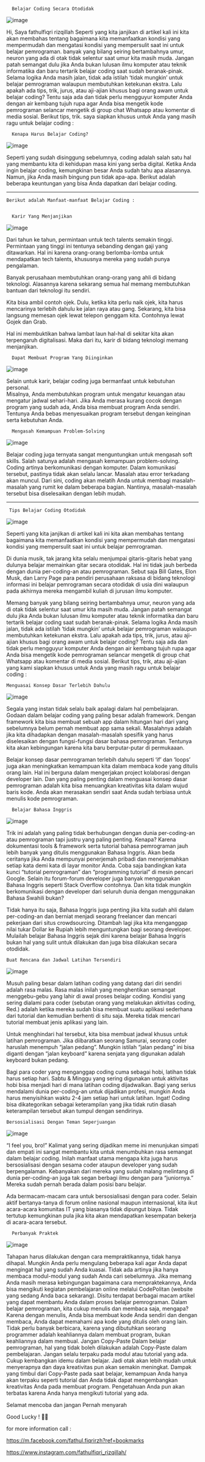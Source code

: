       Belajar Coding Secara Otodidak
      
![image](https://user-images.githubusercontent.com/101205923/159151471-6e69cb0f-7417-494b-84a3-41e9f8434704.png)

Hi, Saya fathulfiqri rizqillah Seperti yang kita janjikan di artikel kali ini kita akan membahas tentang bagaimana kita memanfaatkan kondisi yang mempermudah dan mengatasi kondisi yang mempersulit saat ini untuk belajar pemrograman.
banyak yang bilang seiring bertambahnya umur, neuron yang ada di otak tidak selentur saat umur kita masih muda. Jangan patah semangat dulu jika Anda bukan lulusan ilmu komputer atau teknik informatika dan baru tertarik belajar coding saat sudah beranak-pinak. Selama logika Anda masih jalan, tidak ada istilah ‘tidak mungkin’ untuk belajar pemrograman walaupun membutuhkan ketekunan ekstra. Lalu apakah ada tips, trik, jurus, atau aji-ajian khusus bagi orang awam untuk belajar coding? Tentu saja ada dan tidak perlu mengguyur komputer Anda dengan air kembang tujuh rupa agar Anda bisa mengetik kode pemrograman selancar mengetik di group chat Whatsapp atau komentar di media sosial. Berikut tips, trik. saya siapkan khusus untuk Anda yang masih ragu untuk belajar coding :

      Kenapa Harus Belajar Coding?  
    
   ![image](https://user-images.githubusercontent.com/101205923/159151840-28a99c90-d86d-45ec-9615-de3078049f63.png)
   
Seperti yang sudah disinggung sebelumnya, coding adalah salah satu hal yang membantu kita di kehidupan masa kini yang serba digital. 
Ketika Anda ingin belajar coding, kemungkinan besar Anda sudah tahu apa alasannya. Namun, jika Anda masih bingung pun tidak apa-apa. Berikut adalah beberapa keuntungan yang bisa Anda dapatkan dari belajar coding.

-----------------------------------------------------------------------------------------------------------------------------------------------------------------------

	Berikut adalah Manfaat-manfaat Belajar Coding :
	

      Karir Yang Menjanjikan

   ![image](https://user-images.githubusercontent.com/101205923/159151874-a5da3fff-55f9-4f93-b86b-f136d00fe6b9.png)

Dari tahun ke tahun, permintaan untuk tech talents semakin tinggi. Permintaan yang tinggi ini tentunya sebanding dengan gaji yang ditawarkan. Hal ini karena orang-orang berlomba-lomba untuk mendapatkan tech talents, khususnya mereka yang sudah punya pengalaman.

Banyak perusahaan membutuhkan orang-orang yang ahli di bidang teknologi. Alasannya karena sekarang semua hal memang membutuhkan bantuan dari teknologi itu sendiri.

Kita bisa ambil contoh ojek. Dulu, ketika kita perlu naik ojek, kita harus mencarinya terlebih dahulu ke jalan raya atau gang. Sekarang, kita bisa langsung memesan ojek lewat telepon genggam kita. Contohnya lewat Gojek dan Grab.

Hal ini membuktikan bahwa lambat laun hal-hal di sekitar kita akan terpengaruh digitalisasi. Maka dari itu, karir di bidang teknologi memang menjanjikan.

      Dapat Membuat Program Yang Diinginkan
      
  ![image](https://user-images.githubusercontent.com/101205923/159151785-bd6b1f30-ec85-4319-bb17-623ba31f83ff.png)
  
Selain untuk karir, belajar coding juga bermanfaat untuk kebutuhan personal.  
Misalnya, Anda membutuhkan program untuk mengatur keuangan atau mengatur jadwal sehari-hari. Jika Anda merasa kurang cocok dengan program yang sudah ada, Anda bisa membuat program Anda sendiri. Tentunya Anda bebas menyesuaikan program tersebut dengan keinginan serta kebutuhan Anda.

      Mengasah Kemampuan Problem-Solving
      
  ![image](https://user-images.githubusercontent.com/101205923/159151749-26c149dc-1faa-4016-bdfe-c19347608e71.png)
      
Belajar coding juga ternyata sangat menguntungkan untuk mengasah soft skills. Salah satunya adalah mengasah kemampuan problem-solving.
Coding artinya berkomunikasi dengan komputer. Dalam komunikasi tersebut, pastinya tidak akan selalu lancar. Masalah atau error terkadang akan muncul.
Dari sini, coding akan melatih Anda untuk membagi masalah-masalah yang rumit ke dalam beberapa bagian. Nantinya, masalah-masalah tersebut bisa diselesaikan dengan lebih mudah.


----------------------------------------------------------------------------------------------------------------------------------------------------------------------- 

     Tips Belajar Coding Otodidak
	
![image](https://user-images.githubusercontent.com/101205923/159151669-cc23d3df-2cdf-44ce-add6-ef701ed91a1b.png)

      
Seperti yang kita janjikan di artikel kali ini kita akan membahas tentang bagaimana kita memanfaatkan kondisi yang mempermudah dan mengatasi kondisi yang mempersulit saat ini untuk belajar pemrograman.

Di dunia musik, tak jarang kita selalu menjumpai gitaris-gitaris hebat yang dulunya belajar memainkan gitar secara otodidak. Hal ini tidak jauh berbeda dengan dunia per-coding-an atau pemrograman. Sebut saja Bill Gates, Elon Musk, dan Larry Page para pendiri perusahaan raksasa di bidang teknologi informasi ini belajar pemrograman secara otodidak di usia dini walaupun pada akhirnya mereka mengambil kuliah di jurusan ilmu komputer.

Memang banyak yang bilang seiring bertambahnya umur, neuron yang ada di otak tidak selentur saat umur kita masih muda. Jangan patah semangat dulu jika Anda bukan lulusan ilmu komputer atau teknik informatika dan baru tertarik belajar coding saat sudah beranak-pinak. Selama logika Anda masih jalan, tidak ada istilah ‘tidak mungkin’ untuk belajar pemrograman walaupun membutuhkan ketekunan ekstra. Lalu apakah ada tips, trik, jurus, atau aji-ajian khusus bagi orang awam untuk belajar coding? Tentu saja ada dan tidak perlu mengguyur komputer Anda dengan air kembang tujuh rupa agar Anda bisa mengetik kode pemrograman selancar mengetik di group chat Whatsapp atau komentar di media sosial. Berikut tips, trik, atau aji-ajian yang kami siapkan khusus untuk Anda yang masih ragu untuk belajar coding :

	Menguasai Konsep Dasar Terlebih Dahulu

![image](https://user-images.githubusercontent.com/101205923/159152815-ac68f607-d65c-4140-a6e7-159a27ed94e0.png)

Segala yang instan tidak selalu baik apalagi dalam hal pembelajaran. Godaan dalam belajar coding yang paling besar adalah framework. Dengan framework kita bisa membuat sebuah app dalam hitungan hari dari yang sebelumnya belum pernah membuat app sama sekali. Masalahnya adalah jika kita dihadapkan dengan masalah-masalah spesifik yang harus diselesaikan dengan fungsi-fungsi dasar bahasa pemrograman. Tentunya kita akan kebingungan karena kita baru berputar-putar di permukaaan.

Belajar konsep dasar pemrograman terlebih dahulu seperti ‘if’ dan ‘loops’ juga akan meningkatkan kemampuan kita dalam membaca kode yang ditulis orang lain. Hal ini berguna dalam mengerjakan project kolaborasi dengan developer lain. Dan yang paling penting dalam menguasai konsep dasar pemrograman adalah kita bisa menuangkan kreativitas kita dalam wujud baris kode. Anda akan merasakan sendiri saat Anda sudah terbiasa untuk menulis kode pemrograman.

      Belajar Bahasa Inggris
	
![image](https://user-images.githubusercontent.com/101205923/159151987-4074bebf-92df-43fa-b5ab-8ca04627602b.png)

Trik ini adalah yang paling tidak berhubungan dengan dunia per-coding-an atau pemrograman tapi justru yang paling penting. Kenapa? Karena dokumentasi tools & framework serta tutorial bahasa pemrograman jauh lebih banyak yang ditulis menggunakan Bahasa Inggris. Akan beda ceritanya jika Anda mempunyai penerjemah pribadi dan menerjemahkan setiap kata demi kata di layar monitor Anda. Coba saja bandingkan kata kunci “tutorial pemrograman” dan “programming tutorial” di mesin pencari Google. Selain itu forum-forum developer juga banyak menggunakan Bahasa Inggris seperti Stack Overflow contohnya. Dan kita tidak mungkin berkomunikasi dengan developer dari seluruh dunia dengan menggunakan Bahasa Swahili bukan?

Tidak hanya itu saja, Bahasa Inggris juga penting jika kita sudah ahli dalam per-coding-an dan berniat menjadi seorang freelancer dan mencari pekerjaan dari situs crowdsourcing. Ditambah lagi jika kita menganggap nilai tukar Dollar ke Rupiah lebih menguntungkan bagi seorang developer. Mulailah belajar Bahasa Inggris sejak dini karena belajar Bahasa Inggris bukan hal yang sulit untuk dilakukan dan juga bisa dilakukan secara otodidak.

	Buat Rencana dan Jadwal Latihan Tersendiri
	
![image](https://user-images.githubusercontent.com/101205923/159153012-73a1c181-9399-4f94-940f-c8c66151c5a6.png)
	
Musuh paling besar dalam latihan coding yang datang dari diri sendiri adalah rasa malas. Rasa malas inilah yang menghentikan semangat menggebu-gebu yang lahir di awal proses belajar coding. Kondisi yang sering dialami para coder (sebutan orang yang melakukan aktivitas coding, Red.) adalah ketika mereka sudah bisa membuat suatu aplikasi sederhana dari tutorial dan kemudian berhenti di situ saja. Mereka tidak mencari tutorial membuat jenis aplikasi yang lain.

Untuk menghindari hal tersebut, kita bisa membuat jadwal khusus untuk latihan pemrograman. Jika diibaratkan seorang Samurai, seorang coder haruslah menempuh “jalan pedang”. Mungkin istilah “jalan pedang” ini bisa diganti dengan “jalan keyboard” karena senjata yang digunakan adalah keyboard bukan pedang.

Bagi para coder yang menganggap coding cuma sebagai hobi, latihan tidak harus setiap hari. Sabtu & Minggu yang sering digunakan untuk aktivitas hobi bisa menjadi hari di mana latihan coding dijadwalkan. Bagi yang serius mendalami dunia per-coding-an untuk dijadikan profesi, mungkin Anda harus menyisihkan waktu 2-4 jam setiap hari untuk latihan. Ingat! Coding bisa dikategorikan sebagai keterampilan yang jika tidak rutin diasah keterampilan tersebut akan tumpul dengan sendirinya.

	Bersosialisasi Dengan Teman Seperjuangan
	
![image](https://user-images.githubusercontent.com/101205923/159153160-508639ef-3ad6-4d2b-8cce-95d0da0fa908.png)

“I feel you, bro!” Kalimat yang sering dijadikan meme ini menunjukan simpati dan empati ini sangat membantu kita untuk menumbuhkan rasa semangat dalam belajar coding. Inilah manfaat utama mengapa kita juga harus bersosialisasi dengan sesama coder ataupun developer yang sudah berpengalaman. Kebanyakan dari mereka yang sudah malang melintang di dunia per-coding-an juga tak segan berbagi ilmu dengan para “juniornya.” Mereka sudah pernah berada dalam posisi baru belajar.

Ada bermacam-macam cara untuk bersosialisasi dengan para coder. Selain aktif bertanya-tanya di forum online nasional maupun internasional, kita ikut acara-acara komunitas IT yang biasanya tidak dipungut biaya. Tidak tertutup kemungkinan pula jika kita akan mendapatkan kesempatan bekerja di acara-acara tersebut.

      Perbanyak Praktek

![image](https://user-images.githubusercontent.com/101205923/159152129-67a53926-d90b-4031-af68-33e7de86ad4f.png)

Tahapan harus dilakukan dengan cara mempraktikannya, tidak hanya dihapal. Mungkin Anda perlu mengulang beberapa kali agar Anda dapat mengingat hal yang sudah Anda kuasai. Tidak ada artinya jika hanya membaca modul-modul yang sudah Anda cari sebelumnya. Jika memang Anda masih merasa kebingungan bagaimana cara mempraktekannya, Anda bisa mengikuti kegiatan pembelajaran online melalui CodePolitan (website yang sedang Anda baca sekarang). Disitu terdapat berbagai macam artikel yang dapat membantu Anda dalam proses belajar pemrograman.
Dalam belajar pemrograman, kita cukup menulis dan membaca saja, mengapa? Karena dengan menulis, Anda bisa membuat kode Anda sendiri dan dengan membaca, Anda dapat memahami apa kode yang ditulis oleh orang lain. Tidak perlu banyak berbicara, karena yang dibutuhkan seorang programmer adalah keahliannya dalam membuat program, bukan keahliannya dalam membual.
Jangan Copy-Paste
Dalam belajar pemrograman, hal yang tidak boleh dilakukan adalah Copy-Paste dalam pembelajaran. Jangan selalu terpaku pada modul atau tutorial yang ada. Cukup kembangkan idemu dalam belajar. Jadi otak akan lebih mudah untuk menyerapnya dan daya kreativitas pun akan semakin meningkat.
Dampak yang timbul dari Copy-Paste pada saat belajar, kemampuan Anda hanya akan terpaku seperti tutorial dan Anda tidak dapat mengembangkan kreativitas Anda pada membuat program. Pengetahuan Anda pun akan terbatas karena Anda hanya mengikuti tutorial yang ada.

Selamat mencoba dan jangan Pernah menyarah

Good Lucky ! 💎💪

for more information call : 

https://m.facebook.com/fathul.fiqrirzh?ref=bookmarks

https://www.instagram.com/fathulfiqri_rizqillah/


